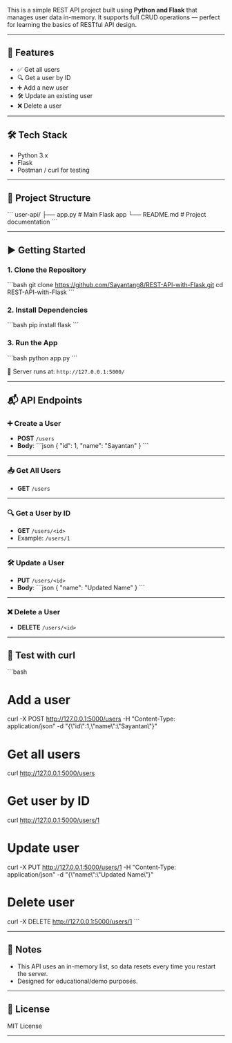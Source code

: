 This is a simple REST API project built using **Python and Flask** that manages user data in-memory. It supports full CRUD operations — perfect for learning the basics of RESTful API design.

---

## 🚀 Features

- ✅ Get all users
- 🔍 Get a user by ID
- ➕ Add a new user
- 🛠️ Update an existing user
- ❌ Delete a user

---

## 🛠️ Tech Stack

- Python 3.x
- Flask
- Postman / curl for testing

---

## 📁 Project Structure

\`\`\`
user-api/
├── app.py          # Main Flask app
└── README.md       # Project documentation
\`\`\`

---

## ▶️ Getting Started

### 1. Clone the Repository

\`\`\`bash
git clone https://github.com/Sayantang8/REST-API-with-Flask.git
cd REST-API-with-Flask
\`\`\`

### 2. Install Dependencies

\`\`\`bash
pip install flask
\`\`\`

### 3. Run the App

\`\`\`bash
python app.py
\`\`\`

📍 Server runs at: `http://127.0.0.1:5000/`

---

## 📬 API Endpoints

### ➕ Create a User

- **POST** `/users`
- **Body**:
\`\`\`json
{
  "id": 1,
  "name": "Sayantan"
}
\`\`\`

---

### 📥 Get All Users

- **GET** `/users`

---

### 🔍 Get a User by ID

- **GET** `/users/<id>`
- Example: `/users/1`

---

### 🛠️ Update a User

- **PUT** `/users/<id>`
- **Body**:
\`\`\`json
{
  "name": "Updated Name"
}
\`\`\`

---

### ❌ Delete a User

- **DELETE** `/users/<id>`

---

## 🧪 Test with curl

\`\`\`bash
# Add a user
curl -X POST http://127.0.0.1:5000/users -H "Content-Type: application/json" -d "{\\"id\\":1,\\"name\\":\\"Sayantan\\"}"

# Get all users
curl http://127.0.0.1:5000/users

# Get user by ID
curl http://127.0.0.1:5000/users/1

# Update user
curl -X PUT http://127.0.0.1:5000/users/1 -H "Content-Type: application/json" -d "{\\"name\\":\\"Updated Name\\"}"

# Delete user
curl -X DELETE http://127.0.0.1:5000/users/1
\`\`\`

---

## 📝 Notes

- This API uses an in-memory list, so data resets every time you restart the server.
- Designed for educational/demo purposes.

---

## 📄 License

MIT License

---
